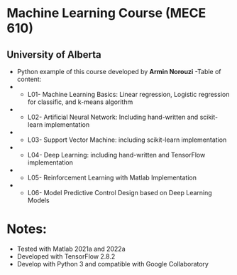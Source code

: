# Machine Learning Course (MECE 610)
## University of Alberta

- Python example of this course developed by **Armin Norouzi**
-Table of content: 
- * L01- Machine Learning Basics: Linear regression, Logistic regression for classific, and k-means algorithm
- * L02- Artificial Neural Network: Including hand-written and scikit-learn implementation
- * L03- Support Vector Machine: including scikit-learn implementation
- * L04- Deep Learning: including hand-written and TensorFlow implementation
- * L05- Reinforcement Learning with Matlab Implementation
- * L06- Model Predictive Control Design based on Deep Learning Models


# Notes:
- Tested with Matlab 2021a and 2022a
- Developed with TensorFlow 2.8.2
- Develop with Python 3 and compatible with Google Collaboratory
